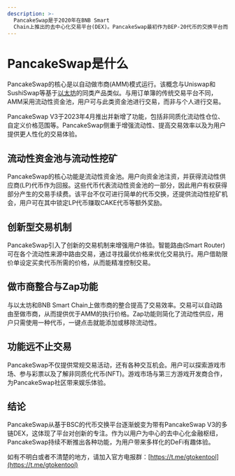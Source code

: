 ```yaml
---
description: >-
  PancakeSwap是于2020年在BNB Smart
  Chain上推出的去中心化交易平台(DEX)。PancakeSwap最初作为BEP-20代币的交换平台而广受欢迎，而现已发展为多链DEX，支持各种代币标准且跨区块链运行。
---
```


# PancakeSwap是什么

PancakeSwap的核心是以自动做市商(AMM)模式运行。该概念与Uniswap和SushiSwap等基于[以太坊](https://www.tuopo.com/coin/29.html)的同类产品类似。与用订单簿的传统交易平台不同，AMM采用流动性资金池，用户可与此类资金池进行交易，而非与个人进行交易。

PancakeSwap V3于2023年4月推出并新增了功能，包括非同质化流动性仓位、自定义价格范围等。PancakeSwap侧重于增强流动性、提高交易效率以及为用户提供更人性化的交易体验。

## **流动性资金池与流动性挖矿**

PancakeSwap的核心功能是流动性资金池。用户向资金池注资，并获得流动性供应商(LP)代币作为回报。这些代币代表流动性资金池的一部分，因此用户有权获得部分产生的交易手续费。该平台不仅可进行简单的代币交换，还提供流动性挖矿机会，用户可在其中锁定LP代币赚取CAKE代币等额外奖励。

## **创新型交易机制**

PancakeSwap引入了创新的交易机制来增强用户体验。智能路由(Smart Router)可在各个流动性来源中路由交易，通过寻找最优价格来优化交易执行。用户借助限价单设定买卖代币所需的价格，从而能精准控制交易。

## **做市商整合与Zap功能**

与以太坊和BNB Smart Chain上做市商的整合提高了交易效率。交易可以自动路由至做市商，从而提供优于AMM的执行价格。Zap功能则简化了流动性供应，用户只需使用一种代币，一键点击就能添加或移除流动性。

## **功能远不止交易**

PancakeSwap不仅提供常规交易活动，还有各种交互机会。用户可以探索游戏市场、参与彩票以及了解非同质化代币(NFT)。游戏市场与第三方游戏开发商合作，为PancakeSwap社区带来娱乐体验。

## **结论**

PancakeSwap从基于BSC的代币交换平台逐渐蜕变为带有PancakeSwap V3的多链DEX，这体现了平台对创新的专注。作为以用户为中心的去中心化金融枢纽，PancakeSwap持续不断推出各种功能，为用户带来多样化的DeFi有趣体验。



如有不明白或者不清楚的地方，请加入官方电报群：[https://t.me/gtokentool](https://t.me/gtokentool)
